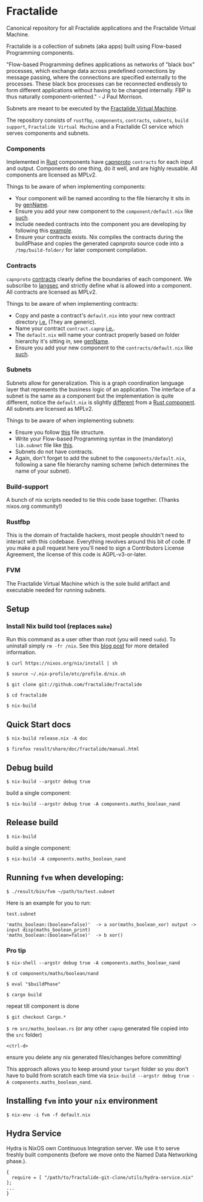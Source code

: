 # Fractalide

Canonical repository for all Fractalide applications and the Fractalide Virtual Machine.

Fractalide is a collection of subnets (aka apps) built using Flow-based Programming components.

"Flow-based Programming defines applications as networks of "black box" processes, which exchange data across predefined connections by message passing, where the connections are specified externally to the processes. These black box processes can be reconnected endlessly to form different applications without having to be changed internally. FBP is thus naturally component-oriented." - J Paul Morrison.

Subnets are meant to be executed by the [Fractalide Virtual Machine](https://github.com/fractalide/fractalide/tree/master/fvm).

The repository consists of `rustfbp`, `components`, `contracts`, `subnets`, `build support`, `Fractalide Virtual Machine` and a Fractalide CI service which serves components and subnets.

### Components
Implemented in [Rust](https://www.rust-lang.org/) components have [capnproto](https://capnproto.org/) `contracts` for each input and output. Components do one thing, do it well, and are highly reusable. All components are licensed as MPLv2.

Things to be aware of when implementing components:
* Your component will be named according to the file hierarchy it sits in by [genName](https://github.com/fractalide/fractalide/blob/master/components/development/parser/fbp/lexical/default.nix#L4).
* Ensure you add your new component to the `component/default.nix` like [such](https://github.com/fractalide/fractalide/blob/master/components/default.nix#L7).
* Include needed contracts into the component you are developing by following this [example](https://github.com/fractalide/fractalide/blob/master/components/development/parser/fbp/lexical/default.nix#L6).
* Ensure your contracts exists. Nix compiles the contracts during the buildPhase and copies the generated capnproto source code into a `/tmp/build-folder/` for later component compilation.

### Contracts
`capnproto` [contracts](https://github.com/fractalide/fractalide/blob/master/contracts/fbp/lexical/contract.capnp) clearly define the boundaries of each component. We subscribe to [langsec](http://langsec.org/) and strictly define what is allowed into a component. All contracts are licensed as MPLv2.

Things to be aware of when implementing contracts:
* Copy and paste a contract's `default.nix` into your new contract directory [i.e.](https://github.com/fractalide/fractalide/blob/master/contracts/fbp/lexical/default.nix) (They are generic).
* Name your contract `contract.capnp` [i.e.](https://github.com/fractalide/fractalide/tree/master/contracts/fbp/lexical).
* The `default.nix` will name your contract properly based on folder hierarchy it's sitting in, see [genName](https://github.com/fractalide/fractalide/blob/master/build-support/buildFractalideContract.nix#L4).
* Ensure you add your new component to the `contracts/default.nix` like [such](https://github.com/fractalide/fractalide/blob/master/contracts/default.nix).

### Subnets

Subnets allow for generalization. This is a graph coordination language layer that represents the business logic of an application. The interface of a subnet is the same as a component but the implementation is quite different, notice the `default.nix` is slightly [different](https://github.com/fractalide/fractalide/blob/master/components/maths/boolean/not/default.nix) from a [Rust component](https://github.com/fractalide/fractalide/blob/master/components/maths/boolean/nand/default.nix). All subnets are licensed as MPLv2.

Things to be aware of when implementing subnets:
* Ensure you follow [this](https://github.com/fractalide/fractalide/tree/master/components/maths/boolean/not) file structure.
* Write your Flow-based Programming syntax in the (mandatory) `lib.subnet` file like [this](https://github.com/fractalide/fractalide/blob/master/components/maths/boolean/not/lib.subnet).
* Subnets do not have contracts.
* Again, don't forget to add the subnet to the `components/default.nix`, following a sane file hierarchy naming scheme (which determines the name of your subnet).

### Build-support

A bunch of nix scripts needed to tie this code base together. (Thanks nixos.org community!)

### Rustfbp

This is the domain of fractalide hackers, most people shouldn't need to interact with this codebase. Everything revolves around this bit of code. If you make a pull request here you'll need to sign a Contributors License Agreement, the license of this code is AGPL-v3-or-later.

### FVM

The Fractalide Virtual Machine which is the sole build artifact and executable needed for running subnets.


## Setup

### Install Nix build tool (replaces `make`)
Run this command as a user other than root (you will need `sudo`). To uninstall simply `rm -fr /nix`. See this [blog post](https://www.domenkozar.com/2014/01/02/getting-started-with-nix-package-manager/) for more detailed information.

`$ curl https://nixos.org/nix/install | sh`

`$ source ~/.nix-profile/etc/profile.d/nix.sh`

`$ git clone git://github.com/fractalide/fractalide`

`$ cd fractalide`

`$ nix-build`

## Quick Start docs

`$ nix-build release.nix -A doc`

`$ firefox result/share/doc/fractalide/manual.html`

## Debug build

`$ nix-build --argstr debug true`

build a single component:

`$ nix-build --argstr debug true -A components.maths_boolean_nand`

## Release build

`$ nix-build`

build a single component:

`$ nix-build -A components.maths_boolean_nand`

## Running `fvm` when developing:

`$ ./result/bin/fvm ~/path/to/test.subnet`

Here is an example for you to run:

`test.subnet`
```
'maths_boolean:(boolean=false)'  -> a xor(maths_boolean_xor) output -> input disp(maths_boolean_print)
'maths_boolean:(boolean=false)'  -> b xor()
```

### Pro tip

`$ nix-shell --argstr debug true -A components.maths_boolean_nand`

`$ cd components/maths/boolean/nand`

`$ eval "$buildPhase"`

`$ cargo build`

repeat till component is done

`$ git checkout Cargo.*`

`$ rm src/maths_boolean.rs` (or any other `capnp` generated file copied into the `src` folder)

`<ctrl-d>`

ensure you delete any nix generated files/changes before committing!

This approach allows you to keep around your `target` folder so you don't have to build from scratch each time via `$nix-build --argstr debug true -A components.maths_boolean_nand`.

## Installing `fvm` into your `nix` environment

`$ nix-env -i fvm -f default.nix`

## Hydra Service

Hydra is NixOS own Continuous Integration server. We use it to serve freshly built components (before we move onto the Named Data Networking phase.).

```
{
  require = [ "/path/to/fractalide-git-clone/utils/hydra-service.nix" ];
...
}
```
